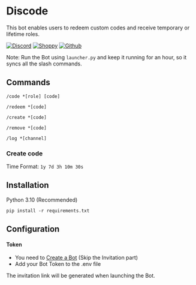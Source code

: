 # Discode

This bot enables users to redeem custom codes and receive temporary or lifetime roles.

[![Discord](https://img.shields.io/badge/Discord-Snifo-blue.svg)](https://discord.gg/hH4ZkNg6cA)
[![Shoppy](https://img.shields.io/badge/Shoppy-SniFo-blue.svg)](https://shoppy.gg/@snifo)
[![Github](https://img.shields.io/badge/Github-MrSniFo-blue.svg)](https://github.com/MrSniFo)

Note: Run the Bot using `launcher.py` and keep it running for an hour, so it syncs all the slash commands.

## Commands

`/code *[role] [code]`

`/redeem *[code]`

`/create *[code]`

`/remove *[code]`

`/log *[channel]`

### Create code
Time Format: `1y 7d 3h 10m 30s`

         
## Installation
Python 3.10 (Recommended)

```shell
pip install -r requirements.txt
```

## Configuration
#### Token
- You need to [Create a Bot](https://discordpy.readthedocs.io/en/stable/discord.html) (Skip the Invitation part)
- Add your Bot Token to the .env file

The invitation link will be generated when launching the Bot.

